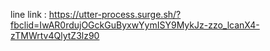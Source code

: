 line link : https://utter-process.surge.sh/?fbclid=IwAR0rdujOGckGuByxwYymISY9MykJz-zzo_lcanX4-zTMWrtv4QlytZ3lz90

